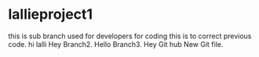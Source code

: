 # lallieproject1
this is sub branch used for developers for coding
this is to correct previous code.
hi lalli
Hey Branch2. 
Hello Branch3.
Hey Git hub
New Git file.
